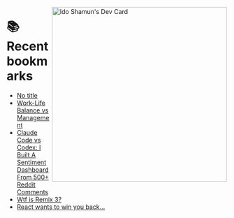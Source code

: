 <a href="https://app.daily.dev/idoshamun"><img src="https://api.daily.dev/devcards/v2/28849d86070e4c099c877ab6837c61f0.png?type=default&r=auy" align="right" width="400" alt="Ido Shamun's Dev Card"/></a>

# 📚 Recent bookmarks
<!-- BOOKMARKS:START -->
- [No title](https://app.daily.dev/posts/u0mIMDmpG?utm_source=rss&utm_medium=bookmarks&utm_campaign=28849d86070e4c099c877ab6837c61f0)
- [Work-Life Balance vs Management](https://app.daily.dev/posts/0M35KnAw3?utm_source=rss&utm_medium=bookmarks&utm_campaign=28849d86070e4c099c877ab6837c61f0)
- [Claude Code vs Codex: I Built A Sentiment Dashboard From 500+ Reddit Comments](https://app.daily.dev/posts/8jvz0oi1d?utm_source=rss&utm_medium=bookmarks&utm_campaign=28849d86070e4c099c877ab6837c61f0)
- [Wtf is Remix 3?](https://app.daily.dev/posts/HeSpHkTkx?utm_source=rss&utm_medium=bookmarks&utm_campaign=28849d86070e4c099c877ab6837c61f0)
- [React wants to win you back…](https://app.daily.dev/posts/9XWq9TsCe?utm_source=rss&utm_medium=bookmarks&utm_campaign=28849d86070e4c099c877ab6837c61f0)
<!-- BOOKMARKS:END -->
